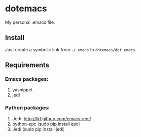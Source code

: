 # dotemacs

My personal .emacs file.

## Install

Just create a symbolic link from `~/.emacs` to `dotemacs/dot_emacs`.

## Requirements

### Emacs packages:

1. yasnippet
2. jedi

### Python packages:

1. Jedi: http://tkf.github.com/emacs-jedi/
  1. python-epc (sudo pip install epc)
  2. Jedi (sudo pip install jedi)
